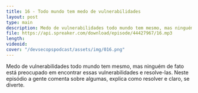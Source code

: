 ```yaml
---
title: 16 - Todo mundo tem medo de vulnerabilidades
layout: post
type: main
description: Medo de vulnerabilidades todo mundo tem mesmo, mas ninguém de fato está preocupado em encontrar essas vulnerabilidades e resolve-las. Neste episódio a gente comenta sobre algumas, explica como resolver e claro, se diverte.
file: https://api.spreaker.com/download/episode/44427967/16.mp3
length: 
videoid: 
cover: "/devsecopspodcast/assets/img/016.png"
---
```


Medo de vulnerabilidades todo mundo tem mesmo, mas ninguém de fato está preocupado em encontrar essas vulnerabilidades e resolve-las. Neste episódio a gente comenta sobre algumas, explica como resolver e claro, se diverte.